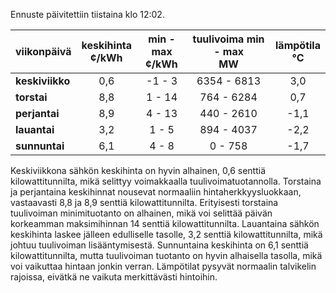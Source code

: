 Ennuste päivitettiin tiistaina klo 12:02.

| viikonpäivä  | keskihinta<br>¢/kWh | min - max<br>¢/kWh | tuulivoima min - max<br>MW | lämpötila<br>°C |
|:-------------|:----------------:|:----------------:|:-------------:|:-------------:|
| **keskiviikko** | 0,6 | -1 - 3 | 6354 - 6813 | 3,0 |
| **torstai** | 8,8 | 1 - 14 | 764 - 6284 | 0,7 |
| **perjantai** | 8,9 | 4 - 13 | 440 - 2610 | -1,1 |
| **lauantai** | 3,2 | 1 - 5 | 894 - 4037 | -2,2 |
| **sunnuntai** | 6,1 | 4 - 8 | 0 - 758 | -1,7 |

Keskiviikkona sähkön keskihinta on hyvin alhainen, 0,6 senttiä kilowattitunnilta, mikä selittyy voimakkaalla tuulivoimatuotannolla. Torstaina ja perjantaina keskihinnat nousevat normaaliin hintaherkkyysluokkaan, vastaavasti 8,8 ja 8,9 senttiä kilowattitunnilta. Erityisesti torstaina tuulivoiman minimituotanto on alhainen, mikä voi selittää päivän korkeamman maksimihinnan 14 senttiä kilowattitunnilta. Lauantaina sähkön keskihinta laskee jälleen edulliselle tasolle, 3,2 senttiä kilowattitunnilta, mikä johtuu tuulivoiman lisääntymisestä. Sunnuntaina keskihinta on 6,1 senttiä kilowattitunnilta, mutta tuulivoiman tuotanto on hyvin alhaisella tasolla, mikä voi vaikuttaa hintaan jonkin verran. Lämpötilat pysyvät normaalin talvikelin rajoissa, eivätkä ne vaikuta merkittävästi hintoihin.